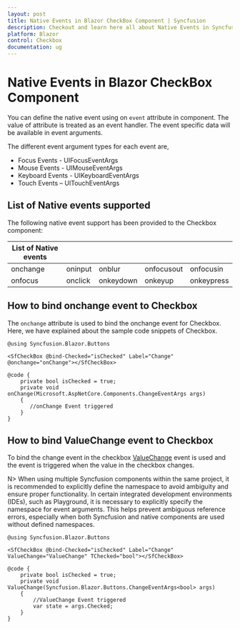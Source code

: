 ```yaml
---
layout: post
title: Native Events in Blazor CheckBox Component | Syncfusion
description: Checkout and learn here all about Native Events in Syncfusion Blazor CheckBox component and much more.
platform: Blazor
control: Checkbox
documentation: ug
---
```


# Native Events in Blazor CheckBox Component

You can define the native event using on `event` attribute in component. The value of attribute is treated as an event handler. The event specific data will be available in event arguments.

The different event argument types for each event are,

* Focus Events - UIFocusEventArgs
* Mouse Events - UIMouseEventArgs
* Keyboard Events - UIKeyboardEventArgs
* Touch Events – UITouchEventArgs

## List of Native events supported

The following native event support has been provided to the Checkbox component:

| List of Native events |  |  | | |
| --- | --- | --- | --- | --- |
| onchange | oninput | onblur | onfocusout | onfocusin |
|onfocus|onclick|onkeydown|onkeyup|onkeypress|

## How to bind onchange event to Checkbox

The `onchange` attribute is used to bind the onchange event for Checkbox. Here, we have explained about the sample code snippets of Checkbox.

```cshtml
@using Syncfusion.Blazor.Buttons

<SfCheckBox @bind-Checked="isChecked" Label="Change" @onchange="onChange"></SfCheckBox>

@code {
    private bool isChecked = true;
    private void onChange(Microsoft.AspNetCore.Components.ChangeEventArgs args)
    {
       //onChange Event triggered
    }
}
```

## How to bind ValueChange event to Checkbox

To bind the change event in the checkbox [ValueChange](https://help.syncfusion.com/cr/blazor/Syncfusion.Blazor.Buttons.SfCheckBox-1.html#Syncfusion_Blazor_Buttons_SfCheckBox_1_ValueChange) event is used and the event is triggered when the value in the checkbox changes.

N> When using multiple Syncfusion components within the same project, it is recommended to explicitly define the namespace to avoid ambiguity and ensure proper functionality.
In certain integrated development environments (IDEs), such as Playground, it is necessary to explicitly specify the namespace for event arguments. This helps prevent ambiguous reference errors, especially when both Syncfusion and native components are used without defined namespaces.


```cshtml
@using Syncfusion.Blazor.Buttons

<SfCheckBox @bind-Checked="isChecked" Label="Change" ValueChange="ValueChange" TChecked="bool"></SfCheckBox>

@code {
    private bool isChecked = true;
    private void ValueChange(Syncfusion.Blazor.Buttons.ChangeEventArgs<bool> args)
    {
        //ValueChange Event triggered
        var state = args.Checked;
    }
}
```